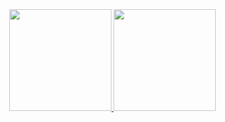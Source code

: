 <div align="center">
  <a href="https://github.com/lorrainepereira">
  <img height="180em" src="https://github-readme-stats.vercel.app/api?username=lorrainepereira&show_icons=true&theme=outrun&count_private=true"/>
  <img height="180em" src="https://github-readme-stats.vercel.app/api/top-langs/?username=lorrainepereira&layout=compact&langs_count=7&theme=outrun"/>
</div>
